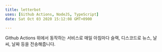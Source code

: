 ```yaml
---
title: letterbot
uses: [Github Actions, NodeJS, TypeScript]
date: Sat Oct 03 2020 15:12:08 GMT+0900

---
```


Github Actions 위에서 동작하는 서비스로 매일 아침마다 슬랙, 디스코드로
뉴스, 날씨, 날짜 등을 전송해줍니다.